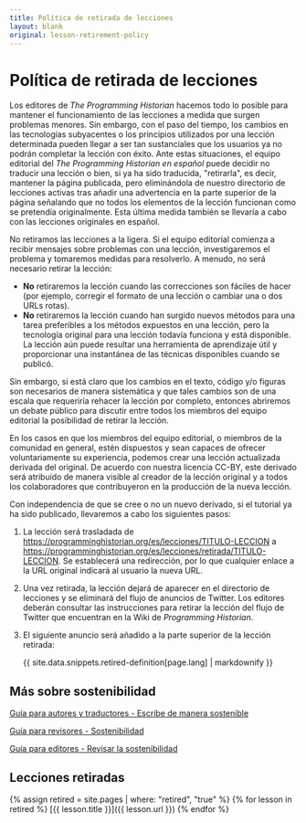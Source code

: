 ```yaml
---
title: Política de retirada de lecciones
layout: blank
original: lesson-retirement-policy
---
```


# Política de retirada de lecciones

Los editores de *The Programming Historian* hacemos todo lo posible para mantener el funcionamiento de las lecciones a medida que surgen problemas menores. Sin embargo, con el paso del tiempo, los cambios en las tecnologías subyacentes o los principios utilizados por una lección determinada pueden llegar a ser tan sustanciales que los usuarios ya no podrán completar la lección con éxito. Ante estas situaciones, el equipo editorial del *The Programming Historian en español* puede decidir no traducir una lección o bien, si ya ha sido traducida, "retirarla", es decir, mantener la página publicada, pero eliminándola de nuestro directorio de lecciones activas tras añadir una advertencia en la parte superior de la página señalando que no todos los elementos de la lección funcionan como se pretendía originalmente. Esta última medida también se llevaría a cabo con las lecciones originales en español.

No retiramos las lecciones a la ligera. Si el equipo editorial comienza a recibir mensajes sobre problemas con una lección, investigaremos el problema y tomaremos medidas para resolverlo. A menudo, no será necesario retirar la lección:

- **No** retiraremos la lección cuando las correcciones son fáciles de hacer (por ejemplo, corregir el formato de una lección o cambiar una o dos URLs rotas).
- **No** retiraremos la lección cuando han surgido nuevos métodos para una tarea preferibles a los métodos expuestos en una lección, pero la tecnología original para una lección todavía funciona y está disponible. La lección aún puede resultar una herramienta de aprendizaje útil y proporcionar una instantánea de las técnicas disponibles cuando se publicó.

Sin embargo, si está claro que los cambios en el texto, código y/o figuras son necesarios de manera sistemática y que tales cambios son de una escala que requeriría rehacer la lección por completo, entonces abriremos un debate público para discutir entre todos los miembros del equipo editorial la posibilidad de retirar la lección.

En los casos en que los miembros del equipo editorial, o miembros de la comunidad en general, estén dispuestos y sean capaces de ofrecer voluntariamente su experiencia, podemos crear una lección actualizada derivada del original. De acuerdo con nuestra licencia CC-BY, este derivado será atribuido de manera visible al creador de la lección original y a todos los colaboradores que contribuyeron en la producción de la nueva lección.

Con independencia de que se cree o no un nuevo derivado, si el tutorial ya ha sido publicado, llevaremos a cabo los siguientes pasos:

1. La lección será trasladada de https://programminghistorian.org/es/lecciones/TITULO-LECCION a https://programminghistorian.org/es/lecciones/retirada/TITULO-LECCION. Se establecerá una redirección, por lo que cualquier enlace a la URL original indicará al usuario la nueva URL.

2. Una vez retirada, la lección dejará de aparecer en el directorio de lecciones y se eliminará del flujo de anuncios de Twitter. Los editores deberán consultar las instrucciones para retirar la lección del flujo de Twitter que encuentran en la Wiki de *Programming Historian*. 

3. El siguiente anuncio será añadido a la parte superior de la lección retirada:

    <div class="alert alert-warning">{{ site.data.snippets.retired-definition[page.lang] | markdownify }}

## Más sobre sostenibilidad

[Guía para autores y traductores - Escribe de manera sostenible](/es/guia-para-autores#escribe-de-manera-sostenible)

[Guía para revisores - Sostenibilidad](/es/guia-para-revisores#sostenibilidad)

[Guía para editores - Revisar la sostenibilidad](/es/guia-editor#c-revisar-la-sostenibilidad)

## Lecciones retiradas

{% assign retired = site.pages | where: "retired", "true" %}
{% for lesson in retired %}
[{{ lesson.title }}]({{ lesson.url }})
{% endfor %}
